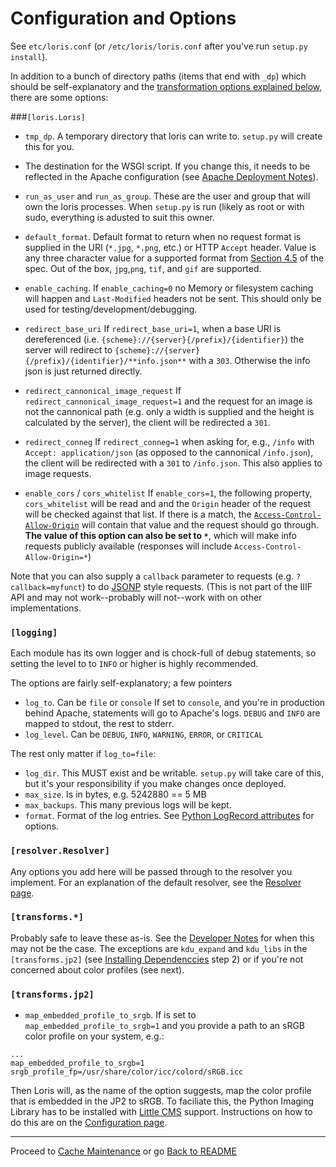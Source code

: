 Configuration and Options
=========================

See `etc/loris.conf` (or `/etc/loris/loris.conf` after you've run `setup.py install`).

In addition to a bunch of directory paths (items that end with `_dp`) which should be self-explanatory and the [transformation options explained below](#image-transformations), there are some options:

###`[loris.Loris]`

 * `tmp_dp`. A temporary directory that loris can write to. `setup.py` will create this for you.

 * The destination for the WSGI script. If you change this, it needs to be reflected in the Apache configuration (see [Apache Deployment Notes](doc/apache.md)).

 * `run_as_user` and `run_as_group`. These are the user and group that will own the loris processes. When `setup.py` is run (likely as root or with sudo, everything is adusted to suit this owner.

 * `default_format`. Default format to return when no request format is supplied in the URI (`*.jpg`, `*.png`, etc.) or HTTP `Accept` header. Value is any three character value for a supported format from [Section 4.5](http://goo.gl/3BqIJ) of the spec. Out of the box, `jpg`,`png`, `tif`, and `gif` are supported.

 * `enable_caching`. If `enable_caching=0` no Memory or filesystem caching will happen and `Last-Modified` headers not be sent. This should only be used for testing/development/debugging.

 * `redirect_base_uri` If `redirect_base_uri=1`, when a base URI is dereferenced (i.e. `{scheme}://{server}{/prefix}/{identifier}`) the server will redirect to `{scheme}://{server}{/prefix}/{identifier}/**info.json**` with a `303`. Otherwise the info json is just returned directly. 

 * `redirect_cannonical_image_request` If `redirect_cannonical_image_request=1` and the request for an image is not the cannonical path (e.g. only a width is supplied and the height is calculated by the server), the client will be redirected a `301`.

 * `redirect_conneg` If `redirect_conneg=1` when asking for, e.g., `/info` with `Accept: application/json` (as opposed to the cannonical `/info.json`), the client will be redirected with a `301` to `/info.json`. This also applies to image requests.

 * `enable_cors` / `cors_whitelist` If `enable_cors=1`, the following property, `cors_whitelist` will be read and and the `Origin` header of the request will be checked against that list. If there is a match, the [`Access-Control-Allow-Origin`](http://www.w3.org/TR/cors/#access-control-allow-origin-response-header) will contain that value and the request should go through. **The value of this option can also be set to `*`**, which will make info requests publicly available (responses will include `Access-Control-Allow-Origin=*`)

 Note that you can also supply a `callback` parameter to requests (e.g. `?callback=myfunct`) to do [JSONP](http://en.wikipedia.org/wiki/JSONP) style requests. (This is not part of the IIIF API and may not work--probably will not--work with on other implementations.

### `[logging]`

Each module has its own logger and is chock-full of debug statements, so setting the level to to `INFO` or higher is highly recommended. 

The options are fairly self-explanatory; a few pointers
 
 * `log_to`. Can be `file` or `console` If set to `console`, and you're in production behind Apache, statements will go to Apache's logs. `DEBUG` and `INFO` are mapped to stdout, the rest to stderr.
 * `log_level`. Can be `DEBUG`, `INFO`, `WARNING`, `ERROR`, or `CRITICAL`

 The rest only matter if `log_to=file`:

 * `log_dir`. This MUST exist and be writable. `setup.py` will take care of this,
 but it's your responsibility if you make changes once deployed.
 * `max_size`. Is in bytes, e.g. 5242880 == 5 MB
 * `max_backups`. This many previous logs will be kept.
 * `format`. Format of the log entries. See [Python LogRecord attributes](http://docs.python.org/2/library/logging.html#logrecord-attributes) for options.

### `[resolver.Resolver]`

Any options you add here will be passed through to the resolver you implement. For an explanation of the default resolver, see the [Resolver page](doc/resolver.md).

### `[transforms.*]`

Probably safe to leave these as-is. See the [Developer Notes](doc/develop.md#image-transformations) for when this may not be the case. The exceptions are `kdu_expand` and `kdu_libs` in the `[transforms.jp2]` (see [Installing Dependenccies](doc/dependencies.md) step 2) or if you're not concerned about color profiles (see next).

### `[transforms.jp2]`
 * `map_embedded_profile_to_srgb`. If is set to `map_embedded_profile_to_srgb=1` and you provide a path to an sRGB color profile on your system, e.g.:
``` 
...
map_embedded_profile_to_srgb=1
srgb_profile_fp=/usr/share/color/icc/colord/sRGB.icc
```

Then Loris will, as the name of the option suggests, map the color profile that is embedded in the JP2 to sRGB. To faciliate this, the Python Imaging Library has to be installed with [Little CMS](http://www.littlecms.com/) support. Instructions on how to do this are on the [Configuration page](doc/configuration.md).

* * *

Proceed to [Cache Maintenance](doc/cache_maintenance.md) or go [Back to README](README.md)

